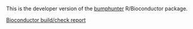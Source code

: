 This is the developer version of the [bumphunter](http://bioconductor.org/packages/devel/bioc/html/bumphunter.html) R/Bioconductor package. 

[Bioconductor build/check report](http://master.bioconductor.org/checkResults/devel/bioc-LATEST/bumphunter/)

